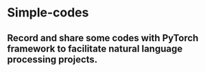 # Simple-codes
## Record and share some codes with PyTorch framework to facilitate natural language processing projects.
